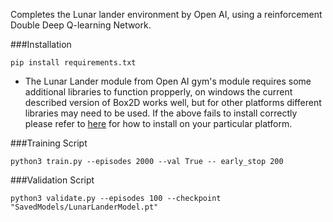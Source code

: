 Completes the Lunar lander environment by Open AI, using a reinforcement Double Deep Q-learning Network.

###Installation
```
pip install requirements.txt
```
* The Lunar Lander module from Open AI gym's module requires some additional libraries to function propperly,  on windows the current described version of Box2D works well, but for other platforms different libraries may need to be used. If the above fails to install correctly please refer to  [here](https://gym.openai.com/docs/#:~:text=Download%20and%20install%20using%3A,full%20installation%20containing%20all%20environments) for how to install on your particular platform.

###Training Script
```
python3 train.py --episodes 2000 --val True -- early_stop 200
```

###Validation Script
```
python3 validate.py --episodes 100 --checkpoint "SavedModels/LunarLanderModel.pt"
```

